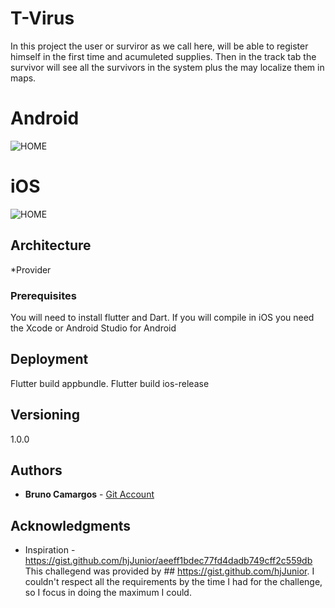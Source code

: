 
# T-Virus

In this project the user or surviror as we call here, will be able to register himself in the first time and acumuleted supplies.
Then in the track tab the survivor will see all the survivors in the system plus the may localize them in maps.

# Android
![HOME](https://media.giphy.com/media/h1tG4asgtVqk2UnQ9t/giphy.gif)

# iOS
![HOME](https://media.giphy.com/media/QuJpz57wX8kMNTg87v/giphy.gif)

## Architecture
*Provider

### Prerequisites

You will need to install flutter and Dart.
If you will compile in iOS you need the Xcode or Android Studio for Android

## Deployment

Flutter build appbundle.
Flutter build ios-release


## Versioning

1.0.0

## Authors
* **Bruno Camargos**  - [Git Account](https://github.com/Brunorock22)


## Acknowledgments
* Inspiration - https://gist.github.com/hjJunior/aeeff1bdec77fd4dadb749cff2c559db
This challegend was provided by ## https://gist.github.com/hjJunior.
I couldn't  respect all the requirements by the time I had for the challenge, so I focus in doing the maximum I could.
